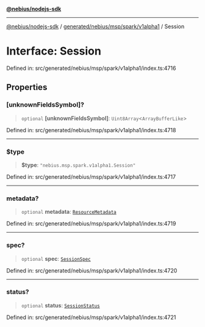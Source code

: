 [**@nebius/nodejs-sdk**](../../../../../../README.md)

***

[@nebius/nodejs-sdk](../../../../../../README.md) / [generated/nebius/msp/spark/v1alpha1](../README.md) / Session

# Interface: Session

Defined in: src/generated/nebius/msp/spark/v1alpha1/index.ts:4716

## Properties

### \[unknownFieldsSymbol\]?

> `optional` **\[unknownFieldsSymbol\]**: `Uint8Array`\<`ArrayBufferLike`\>

Defined in: src/generated/nebius/msp/spark/v1alpha1/index.ts:4718

***

### $type

> **$type**: `"nebius.msp.spark.v1alpha1.Session"`

Defined in: src/generated/nebius/msp/spark/v1alpha1/index.ts:4717

***

### metadata?

> `optional` **metadata**: [`ResourceMetadata`](../../../../common/v1/interfaces/ResourceMetadata.md)

Defined in: src/generated/nebius/msp/spark/v1alpha1/index.ts:4719

***

### spec?

> `optional` **spec**: [`SessionSpec`](SessionSpec.md)

Defined in: src/generated/nebius/msp/spark/v1alpha1/index.ts:4720

***

### status?

> `optional` **status**: [`SessionStatus`](SessionStatus.md)

Defined in: src/generated/nebius/msp/spark/v1alpha1/index.ts:4721
